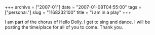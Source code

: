 +++
archive = ["2007-01"]
date = "2007-01-08T04:55:00"
tags = ["personal."]
slug = "1168232100"
title = "i am in a play"
+++

I am part of the chorus of Hello Dolly. I get to sing and dance. I will be
posting the time/place for all of you to come. Thank you.

